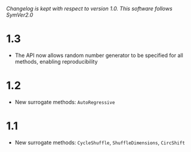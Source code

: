 *Changelog is kept with respect to version 1.0. This software follows SymVer2.0*
# 1.3
- The API now allows random number generator to be specified for all methods, enabling reproducibility
# 1.2
- New surrogate methods: `AutoRegressive`
# 1.1
- New surrogate methods: `CycleShuffle`, `ShuffleDimensions`, `CircShift`
